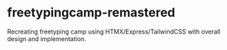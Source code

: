 # freetypingcamp-remastered
Recreating freetyping camp using HTMX/Express/TailwindCSS with overall design and implementation.
